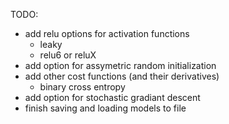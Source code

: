 TODO:
- add relu options for activation functions
  - leaky
  - relu6 or reluX
- add option for assymetric random initialization
- add other cost functions (and their derivatives)
  - binary cross entropy
- add option for stochastic gradiant descent
- finish saving and loading models to file
